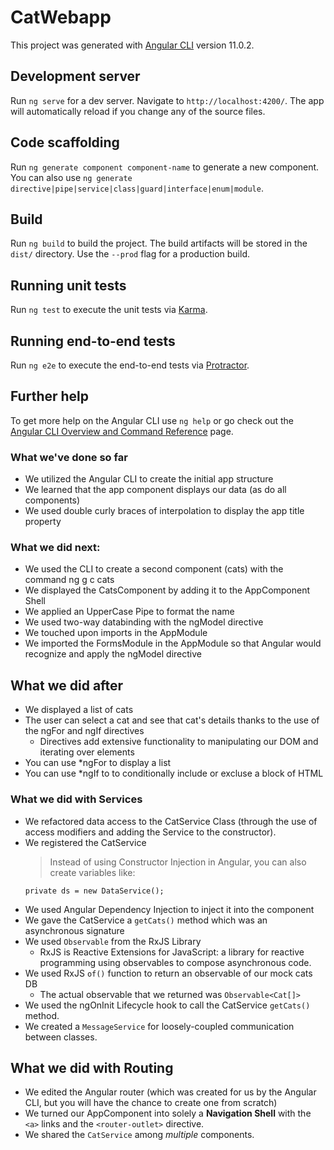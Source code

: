 # CatWebapp

This project was generated with [Angular CLI](https://github.com/angular/angular-cli) version 11.0.2.

## Development server

Run `ng serve` for a dev server. Navigate to `http://localhost:4200/`. The app will automatically reload if you change any of the source files.

## Code scaffolding

Run `ng generate component component-name` to generate a new component. You can also use `ng generate directive|pipe|service|class|guard|interface|enum|module`.

## Build

Run `ng build` to build the project. The build artifacts will be stored in the `dist/` directory. Use the `--prod` flag for a production build.

## Running unit tests

Run `ng test` to execute the unit tests via [Karma](https://karma-runner.github.io).

## Running end-to-end tests

Run `ng e2e` to execute the end-to-end tests via [Protractor](http://www.protractortest.org/).

## Further help

To get more help on the Angular CLI use `ng help` or go check out the [Angular CLI Overview and Command Reference](https://angular.io/cli) page.

### What we've done so far
- We utilized the Angular CLI to create the initial app structure
- We learned that the app component displays our data (as do all components)
- We used double curly braces of interpolation to display the app title property

### What we did next:
- We used the CLI to create a second component (cats) with the command ng g c cats
- We displayed the CatsComponent by adding it to the AppComponent Shell
- We applied an UpperCase Pipe to format the name
- We used two-way databinding with the ngModel directive 
- We touched upon imports in the AppModule
- We imported the FormsModule in the AppModule so that Angular would recognize and apply the ngModel directive

## What we did after 
- We displayed a list of cats
- The user can select a cat and see that cat's details thanks to 
the use of the ngFor and ngIf directives
    - Directives add extensive functionality to manipulating our DOM and iterating over elements
- You can use *ngFor to display a list
- You can use *ngIf to to conditionally include or excluse a block of HTML

### What we did with Services
- We refactored data access to the CatService Class (through the use of access modifiers and adding the Service to the constructor).
- We registered the CatService 
    > Instead of using Constructor Injection in Angular, you can also
    create variables like:
    ```
    private ds = new DataService();
    ```
- We used Angular Dependency Injection to inject it into the component
- We gave the CatService a `getCats()` method which was an asynchronous signature
- We used `Observable` from the RxJS Library
    - RxJS is Reactive Extensions for JavaScript: a library for reactive programming using observables to compose asynchronous code.
- We used RxJS `of()` function to return an observable of our mock cats DB 
    - The actual observable that we returned was `Observable<Cat[]>`
- We used the ngOnInit Lifecycle hook to call the CatService `getCats()` method.
- We created a `MessageService` for loosely-coupled communication between classes.

## What we did with Routing
- We edited the Angular router (which was created for us by the Angular CLI, but you will have the chance to create one from scratch)
- We turned our AppComponent into solely a **Navigation Shell** with the `<a>` links and the `<router-outlet>` directive.
- We shared the `CatService` among *multiple* components.